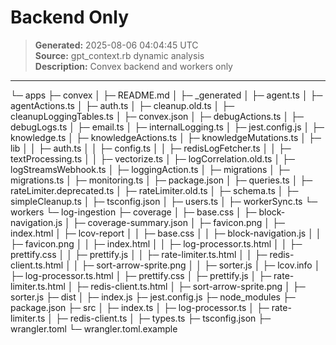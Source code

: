# Backend Only

> **Generated:** 2025-08-06 04:04:45 UTC  
> **Source:** gpt_context.rb dynamic analysis  
> **Description:** Convex backend and workers only

---

└─ apps
├─ convex
│ ├─ README.md
│ ├─ \_generated
│ ├─ agent.ts
│ ├─ agentActions.ts
│ ├─ auth.ts
│ ├─ cleanup.old.ts
│ ├─ cleanupLoggingTables.ts
│ ├─ convex.json
│ ├─ debugActions.ts
│ ├─ debugLogs.ts
│ ├─ email.ts
│ ├─ internalLogging.ts
│ ├─ jest.config.js
│ ├─ knowledge.ts
│ ├─ knowledgeActions.ts
│ ├─ knowledgeMutations.ts
│ ├─ lib
│ │ ├─ auth.ts
│ │ ├─ config.ts
│ │ ├─ redisLogFetcher.ts
│ │ ├─ textProcessing.ts
│ │ ├─ vectorize.ts
│ ├─ logCorrelation.old.ts
│ ├─ logStreamsWebhook.ts
│ ├─ loggingAction.ts
│ ├─ migrations
│ ├─ migrations.ts
│ ├─ monitoring.ts
│ ├─ package.json
│ ├─ queries.ts
│ ├─ rateLimiter.deprecated.ts
│ ├─ rateLimiter.old.ts
│ ├─ schema.ts
│ ├─ simpleCleanup.ts
│ ├─ tsconfig.json
│ ├─ users.ts
│ ├─ workerSync.ts
└─ workers
└─ log-ingestion
├─ coverage
│ ├─ base.css
│ ├─ block-navigation.js
│ ├─ coverage-summary.json
│ ├─ favicon.png
│ ├─ index.html
│ ├─ lcov-report
│ │ ├─ base.css
│ │ ├─ block-navigation.js
│ │ ├─ favicon.png
│ │ ├─ index.html
│ │ ├─ log-processor.ts.html
│ │ ├─ prettify.css
│ │ ├─ prettify.js
│ │ ├─ rate-limiter.ts.html
│ │ ├─ redis-client.ts.html
│ │ ├─ sort-arrow-sprite.png
│ │ ├─ sorter.js
│ ├─ lcov.info
│ ├─ log-processor.ts.html
│ ├─ prettify.css
│ ├─ prettify.js
│ ├─ rate-limiter.ts.html
│ ├─ redis-client.ts.html
│ ├─ sort-arrow-sprite.png
│ ├─ sorter.js
├─ dist
│ ├─ index.js
├─ jest.config.js
├─ node_modules
├─ package.json
├─ src
│ ├─ index.ts
│ ├─ log-processor.ts
│ ├─ rate-limiter.ts
│ ├─ redis-client.ts
│ ├─ types.ts
├─ tsconfig.json
├─ wrangler.toml
└─ wrangler.toml.example
